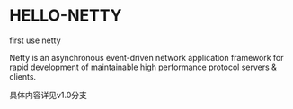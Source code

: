 # HELLO-NETTY

first use netty

Netty is an asynchronous event-driven network application framework 
for rapid development of maintainable high performance protocol servers & clients.

具体内容详见v1.0分支
